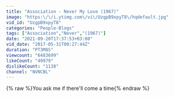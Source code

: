 ```yaml
---
title: "Association - Never My Love (1967)"
image: "https:\/\/i.ytimg.com\/vi\/UzgpB9xpyT8\/hqdefault.jpg"
vid_id: "UzgpB9xpyT8"
categories: "People-Blogs"
tags: ["Association","Never","(1967)"]
date: "2021-09-20T17:37:53+03:00"
vid_date: "2017-05-31T00:27:44Z"
duration: "PT3M8S"
viewcount: "6483699"
likeCount: "49979"
dislikeCount: "1138"
channel: "NVNCBL"
---
```

{% raw %}You ask me if there'll come a time{% endraw %}
